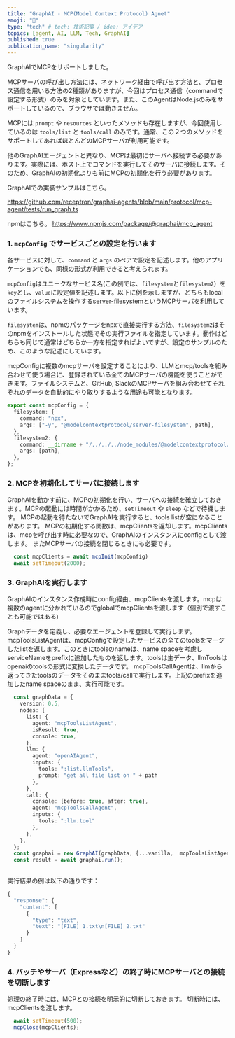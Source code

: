 ```yaml
---
title: "GraphAI - MCP(Model Context Protocol) Agnet"
emoji: "🤖"
type: "tech" # tech: 技術記事 / idea: アイデア
topics: [agent, AI, LLM, Tech, GraphAI]
published: true
publication_name: "singularity"
---
```


GraphAIでMCPをサポートしました。

MCPサーバの呼び出し方法には、ネットワーク経由で呼び出す方法と、プロセス通信を用いる方法の2種類がありますが、今回はプロセス通信（commandで設定する形式）のみを対象としています。また、このAgentはNode.jsのみをサポートしているので、ブラウザでは動きません。

MCPには `prompt` や `resources` といったメソッドも存在しますが、今回使用しているのは `tools/list` と `tools/call` のみです。通常、この２つのメソッドをサポートしてあればほとんどのMCPサーバが利用可能です。

他のGraphAIエージェントと異なり、MCPは最初にサーバへ接続する必要があります。実際には、ホスト上でコマンドを実行してそのサーバに接続します。そのため、GraphAIの初期化よりも前にMCPの初期化を行う必要があります。

GraphAIでの実装サンプルはこちら。

https://github.com/receptron/graphai-agents/blob/main/protocol/mcp-agent/tests/run_graph.ts

npmはこちら。
https://www.npmjs.com/package/@graphai/mcp_agent

### 1. `mcpConfig` でサービスごとの設定を行います

各サービスに対して、`command` と `args` のペアで設定を記述します。他のアプリケーションでも、同様の形式が利用できると考えられます。

`mcpConfig`はユニークなサービス名(この例では、`filesystem`と`filesystem2`）を`key`とし、`value`に設定値を記述します。以下に例を示しますが、どちらもlocalのファイルシステムを操作する[server-filesystem](https://www.npmjs.com/package/@modelcontextprotocol/server-filesystem)というMCPサーバを利用しています。

`filesystem`は、npmのパッケージをnpxで直接実行する方法、`filesystem2`はそのnpmをインストールした状態でその実行ファイルを指定しています。動作はどちらも同じで通常はどちらか一方を指定すればよいですが、設定のサンプルのため、このような記述にしています。

mcpConfigに複数のmcpサーバを設定することにより、LLMとmcp/toolsを組み合わせて使う場合に、登録されている全てのMCPサーバの機能を使うことができます。ファイルシステムと、GitHub, SlackのMCPサーバを組み合わせてそれぞれのデータを自動的にやり取りするような用途も可能となります。

```TypeScript
export const mcpConfig = {
  filesystem: {
    command: "npx",
    args: ["-y", "@modelcontextprotocol/server-filesystem", path],
  },
  filesystem2: {
    command: __dirname + "/../../../node_modules/@modelcontextprotocol/server-filesystem/dist/index.js",
    args: [path],
  },
};
```

### 2. MCPを初期化してサーバに接続します

GraphAIを動かす前に、MCPの初期化を行い、サーバへの接続を確立しておきます。MCPの起動には時間がかかるため、`setTimeout` や `sleep` などで待機します。
MCPの起動を待たないでGraphAIを実行すると、tools listが空になることがあります。
MCPの初期化する関数は、mcpClientsを返却します。mcpClientsは、mcpを呼び出す時に必要なので、GraphAIのインスタンスにconfigとして渡します。
またMCPサーバの接続を閉じるときにも必要です。

```TypeScript
  const mcpClients = await mcpInit(mcpConfig)
  await setTimeout(2000);
```
### 3. GraphAIを実行します

GraphAIのインスタンス作成時にconfig経由、mcpClientsを渡します。mcpは複数のagentに分かれているのでglobalでmcpClientsを渡します（個別で渡すことも可能ではある)

Graphデータを定義し、必要なエージェントを登録して実行します。
mcpToolsListAgentは、mcpConfigで設定したサービスの全てのtoolsをマージしたlistを返します。このときにtoolsのnameは、name spaceを考慮しserviceNameをprefixに追加したものを返します。toolsは生データ、llmToolsはopenaiのtoolsの形式に変換したデータです。
mcpToolsCallAgentは、llmから返ってきたtoolsのデータをそのままtools/callで実行します。上記のprefixを追加したname spaceのまま、実行可能です。

```TypeScript
  const graphData = {
    version: 0.5,
    nodes: {
      list: {
        agent: "mcpToolsListAgent",
        isResult: true,
        console: true,
      },
      llm: {
        agent: "openAIAgent",
        inputs: {
          tools: ":list.llmTools",
          prompt: "get all file list on " + path
        },
      },
      call: {
        console: {before: true, after: true},
        agent: "mcpToolsCallAgent",
        inputs: {
          tools: ":llm.tool"
        },
      },
    },
  };
  const graphai = new GraphAI(graphData, {...vanilla,  mcpToolsListAgent, mcpToolsCallAgent, openAIAgent }, { config: { global: { mcpClients } } });
  const result = await graphai.run();
  
```  

実行結果の例は以下の通りです：

```TypeScript
{
  "response": {
    "content": [
      {
        "type": "text",
        "text": "[FILE] 1.txt\n[FILE] 2.txt"
      }
    ]
  }
}
```


### 4. バッチやサーバ（Expressなど）の終了時にMCPサーバとの接続を切断します

処理の終了時には、MCPとの接続を明示的に切断しておきます。
切断時には、mcpClientsを渡します。

```TypeScript
  await setTimeout(500);
  mcpClose(mcpClients);
```

